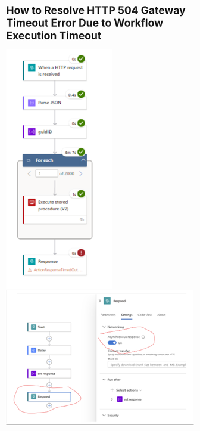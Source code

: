 # How to Resolve HTTP 504 Gateway Timeout Error Due to Workflow Execution Timeout

![Description of Image](Image1.png)
![Description of Image](Image2.png)
